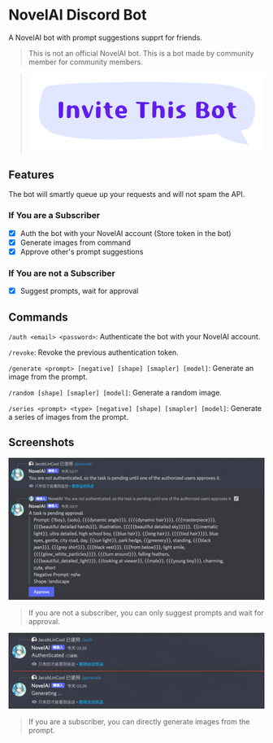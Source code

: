 # NovelAI Discord Bot

A NovelAI bot with prompt suggestions supprt for friends.

> This is not an official NovelAI bot. This is a bot made by community member for community members.

> [![invite the bot](invite-this-bot.svg)](https://discord.com/oauth2/authorize?client_id=1033066674552848524&permissions=274877910016&scope=bot)

## Features

The bot will smartly queue up your requests and will not spam the API.

### If You are a Subscriber

- [x] Auth the bot with your NovelAI account (Store token in the bot)
- [x] Generate images from command
- [x] Approve other's prompt suggestions

### If You are not a Subscriber

- [x] Suggest prompts, wait for approval

## Commands

`/auth <email> <password>`: Authenticate the bot with your NovelAI account.

`/revoke`: Revoke the previous authentication token.

`/generate <prompt> [negative] [shape] [smapler] [model]`: Generate an image from the prompt.

`/random [shape] [smapler] [model]`: Generate a random image.

`/series <prompt> <type> [negative] [shape] [smapler] [model]`: Generate a series of images from the prompt.

## Screenshots

![Not a subscriber](screenshots/not-a-subscriber.png)

> If you are not a subscriber, you can only suggest prompts and wait for approval.

![A subscriber](screenshots/a-subscriber.png)

> If you are a subscriber, you can directly generate images from the prompt.
